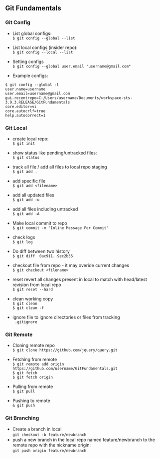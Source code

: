 ## Git Fundamentals

### Git Config

* List global configs:  
`$ git config --global --list`

* List local configs (insider repo):  
`$ git config --local --list`

* Setting configs  
`$ git config --global user.email "username@gmail.com"`

* Example configs:
```
$ git config --global -l
user.name=username
user.email=username@gmail.com
gui.recentrepo=C:/Users/username/Documents/workspace-sts-3.9.3.RELEASE/GitFundamentals
core.editor=vi
core.autocrlf=true
help.autocorrect=1
```


### Git Local

* create local repo:  
`$ git init`

* show status like pending/untracked files:  
`$ git status`

* track all file / add all files to local repo staging  
`$ git add .`

* add specific file  
`$ git add <filename>`

* add all updated files  
`$ git add -u`

* add all files including untracked  
`$ git add -A`

* Make local commit to repo  
`$ git commit -m "Inline Message For Commit"`

* check logs  
`$ git log `

* Do diff between two history  
`$ git diff  0ac911..9ec2b35`

* checkout file from repo - it may overide current changes  
`$ git checkout <filename>`

* reset revert all changes present in local to match with head/latest revision from local repo  
`$ git reset --hard`

* clean working copy  
`$ git clean`  
`$ git clean -f`

* ignore file to ignore directories or files from tracking  
` .gitignore`

### Git Remote
* Cloning remote repo  
`$ git clone https://github.com/jquery/query.git `

* Fetching from remote  
`$ git remote add origin https://github.com/username/GitFundamentals.git`  
`$ git fetch`  
`$ git fetch origin`  

* Pulling from remote  
`$ git pull`

* Pushing to remote  
`& git push`

### Git Branching
* Create a branch in local  
`git checkout -b feature/newbranch`
* push a new branch in the local repo named feature/newbranch to the remote repo with the nickname origin:  
`git push origin feature/newbranch`
